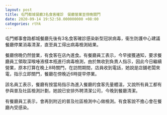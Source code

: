 ```yaml
---
layout: post
title: 屯門都城餐廳3名食客確診　餐廳營業至傍晚關門
date: 2020-09-14 19:52:58.000000000 +08:00
categories: rthk
---
```


屯門鄉事會路都城餐廳先後有3名食客確診感染新型冠狀病毒，衞生防護中心建議餐廳停業消毒清潔，直至員工得出病毒檢測結果。

餐廳傍晚仍然營業，有食客在店內進食。有餐廳員工表示，今早接獲通知，要求餐廳員工領取深喉唾液樣本瓶進行病毒檢測，由於無收到負責人指示，因此今日繼續營業，原本打算在晚上8時關門，在訪問期間，店員收到電話，她說是店舖老闆來電，指示立即關門，餐廳在傍晚近6時提早停業。

該名員工表示，餐廳有按當局指示為進入餐廳的食客先量體溫，又說所有員工都有參與普及社區檢測計劃，她說已安排外聘清潔公司，今晚到餐廳清潔。

有餐廳員工表示，會再到附近的普及社區檢測中心做檢測。有食客說不擔心會在餐廳內受感染。
